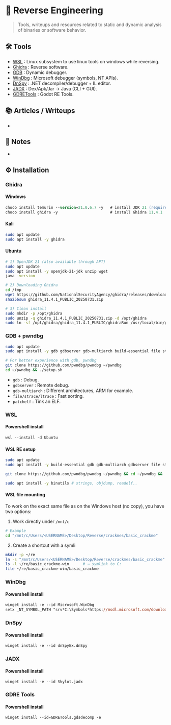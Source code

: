 # 🧬 Reverse Engineering

> Tools, writeups and resources related to static and dynamic analysis of binaries or software behavior.

## 🛠️ Tools
- [WSL](https://learn.microsoft.com/fr-fr/windows/wsl/install) : Linux subsystem to use linux tools on windows while reversing.
- [Ghidra](https://github.com/NationalSecurityAgency/ghidra?tab=readme-ov-file) : Reverse software.
- [GDB](https://sourceware.org/gdb/) : Dynamic debugger.
- [WinDbg](https://learn.microsoft.com/windows-hardware/drivers/debugger/) : Microsoft debugger (symbols, NT APIs).
- [DnSpy](https://github.com/dnspyex/dnSpy) : .NET decompiler/debugger + IL editor.
- [JADX](https://github.com/skylot/jadx) : Dex/Apk/Jar → Java (CLI + GUI).
- [GDRETools](https://github.com/GDRETools/gdsdecomp) : Godot RE Tools.


## 📚 Articles / Writeups
- 

## 🧠 Notes
- 
## ⚙️ Installation

### Ghidra

#### Windows
```ps
choco install temurin --version=21.0.6.7 -y   # install JDK 21 (required)
choco install ghidra -y                       # install Ghidra 11.4.1
```

#### Kali
```bash
sudo apt update
sudo apt install -y ghidra
```

#### Ubuntu
```sh
# 1) OpenJDK 21 (also available through APT)
sudo apt update
sudo apt install -y openjdk-21-jdk unzip wget 
java -version

# 2) Downloading Ghidra
cd /tmp
wget https://github.com/NationalSecurityAgency/ghidra/releases/download/Ghidra_11.4.1_build/ghidra_11.4.1_PUBLIC_20250731.zip
sha256sum ghidra_11.4.1_PUBLIC_20250731.zip 

# 3) Clean install
sudo mkdir -p /opt/ghidra
sudo unzip -q ghidra_11.4.1_PUBLIC_20250731.zip -d /opt/ghidra
sudo ln -sf /opt/ghidra/ghidra_11.4.1_PUBLIC/ghidraRun /usr/local/bin/ghidra
```

### GDB + pwndbg
```sh
sudo apt update
sudo apt install -y gdb gdbserver gdb-multiarch build-essential file strace ltrace patchelf

# For better experience with gdb, pwndbg
git clone https://github.com/pwndbg/pwndbg ~/pwndbg
cd ~/pwndbg && ./setup.sh
```
- ``gdb`` : Debug.
- ``gdbserver`` : Remote debug.
- ``gdb-multiarch`` : Different architectures, ARM for example.
- ``file/strace/ltrace`` : Fast sorting.
- ``patchelf`` : Tink an ELF.

### WSL

#### Powershell install 
```ps
wsl --install -d Ubuntu
```

#### WSL RE setup 
```sh
sudo apt update
sudo apt install -y build-essential gdb gdb-multiarch gdbserver file strace ltrace patchelf python3 python3-pip

git clone https://github.com/pwndbg/pwndbg ~/pwndbg && cd ~/pwndbg && ./setup.sh

sudo apt install -y binutils # strings, objdump, readelf..
```

#### WSL file mounting
To work on the exact same file as on the Windows host (no copy), you have two options:

1. Work directly under `/mnt/c`
```sh
# Example
cd "/mnt/c/Users/<USERNAME>/Desktop/Reverse/crackmes/basic_crackme"
```

2. Create a shortcut with a symli
```sh
mkdir -p ~/re
ln -s "/mnt/c/Users/<USERNAME>/Desktop/Reverse/crackmes/basic_crackme" ~/re/basic_crackme-win
ls -l ~/re/basic_crackme-win      # → symlink to C:
file ~/re/basic_crackme-win/basic_crackme
```

### WinDbg
#### Powershell install
```ps
winget install -e --id Microsoft.WinDbg
setx _NT_SYMBOL_PATH "srv*C:\Symbols*https://msdl.microsoft.com/download/symbols" # config symbols path
```

### DnSpy
#### Powershell install
```ps
winget install -e --id dnSpyEx.dnSpy
```

### JADX
#### Powershell install
```
winget install -e --id Skylot.jadx
```

### GDRE Tools
#### Powershell install
```
winget install --id=GDRETools.gdsdecomp -e
```
